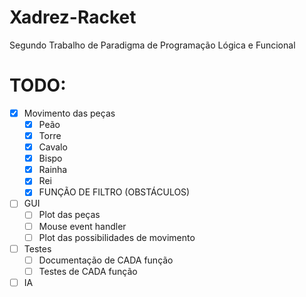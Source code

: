 # Xadrez-Racket
Segundo Trabalho de Paradigma de Programação Lógica e Funcional

# TODO:
- [x] Movimento das peças
  - [x] Peão
  - [x] Torre
  - [x] Cavalo
  - [x] Bispo
  - [x] Rainha
  - [x] Rei
  - [x] FUNÇÃO DE FILTRO (OBSTÁCULOS)
- [ ] GUI
  - [ ] Plot das peças
  - [ ] Mouse event handler
  - [ ] Plot das possibilidades de movimento    
- [ ] Testes
  - [ ] Documentação de CADA função
  - [ ] Testes de CADA função
- [ ] IA
